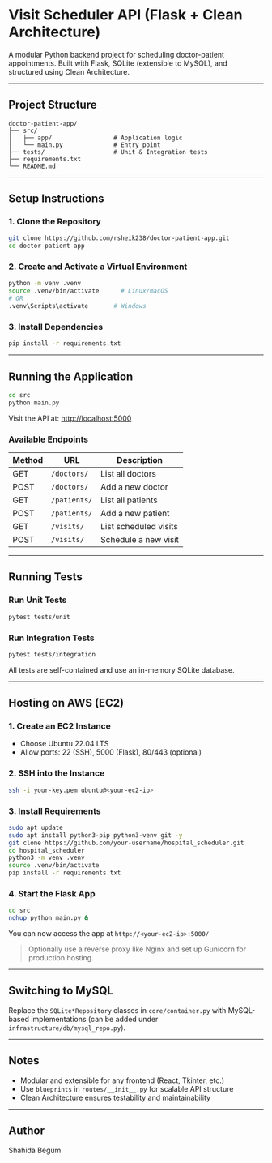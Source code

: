 # Visit Scheduler API (Flask + Clean Architecture)

A modular Python backend project for scheduling doctor-patient appointments. Built with Flask, SQLite (extensible to MySQL), and structured using Clean Architecture.

---

## Project Structure

```
doctor-patient-app/
├── src/
│   ├── app/                 # Application logic
│   └── main.py              # Entry point
├── tests/                   # Unit & Integration tests
├── requirements.txt
└── README.md
```

---

## Setup Instructions

### 1. Clone the Repository

```bash
git clone https://github.com/rsheik238/doctor-patient-app.git
cd doctor-patient-app
```

### 2. Create and Activate a Virtual Environment

```bash
python -m venv .venv
source .venv/bin/activate      # Linux/macOS
# OR
.venv\Scripts\activate       # Windows
```

### 3. Install Dependencies

```bash
pip install -r requirements.txt
```

---

## Running the Application

```bash
cd src
python main.py
```

Visit the API at: [http://localhost:5000](http://localhost:5000)

### Available Endpoints

| Method | URL          | Description           |
| ------ | ------------ | --------------------- |
| GET    | `/doctors/`  | List all doctors      |
| POST   | `/doctors/`  | Add a new doctor      |
| GET    | `/patients/` | List all patients     |
| POST   | `/patients/` | Add a new patient     |
| GET    | `/visits/`   | List scheduled visits |
| POST   | `/visits/`   | Schedule a new visit  |

---

## Running Tests

### Run Unit Tests

```bash
pytest tests/unit
```

### Run Integration Tests

```bash
pytest tests/integration
```

All tests are self-contained and use an in-memory SQLite database.

---

## Hosting on AWS (EC2)

### 1. Create an EC2 Instance

- Choose Ubuntu 22.04 LTS
- Allow ports: 22 (SSH), 5000 (Flask), 80/443 (optional)

### 2. SSH into the Instance

```bash
ssh -i your-key.pem ubuntu@<your-ec2-ip>
```

### 3. Install Requirements

```bash
sudo apt update
sudo apt install python3-pip python3-venv git -y
git clone https://github.com/your-username/hospital_scheduler.git
cd hospital_scheduler
python3 -m venv .venv
source .venv/bin/activate
pip install -r requirements.txt
```

### 4. Start the Flask App

```bash
cd src
nohup python main.py &
```

You can now access the app at `http://<your-ec2-ip>:5000/`

> Optionally use a reverse proxy like Nginx and set up Gunicorn for production hosting.

---

## Switching to MySQL

Replace the `SQLite*Repository` classes in `core/container.py` with MySQL-based implementations (can be added under `infrastructure/db/mysql_repo.py`).

---

## Notes

- Modular and extensible for any frontend (React, Tkinter, etc.)
- Use `blueprints` in `routes/__init__.py` for scalable API structure
- Clean Architecture ensures testability and maintainability

---

## Author

Shahida Begum
